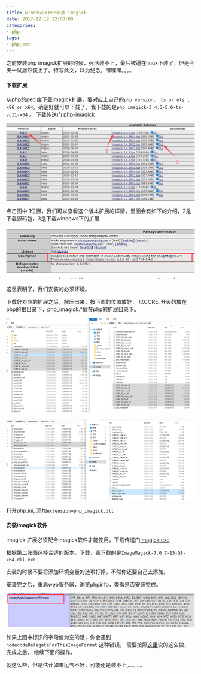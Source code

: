 ```yaml
---
title: windows下PHP安装 imagick
date: 2017-12-12 12:00:00
categories:
- php
tags:
- php_ext
---
```


之前安装php imagick扩展的时候，死活装不上，最后被逼在linux下装了，但是今天一试居然装上了。特写此文，以为纪念，嘿嘿嘿。。。。

#### 下载扩展

从php的pecl库下载imagick扩展，要对应上自己的` php version， ts or nts , x86 or x64 `。确定好就可以下载了，我下载的是`php_imagick-3.4.3-5.6-ts-vc11-x64`  。 下载传送门 [php-imagick](https://pecl.php.net/package/imagick)

![imagick-1](/assets/images/postImages/imagick-1.png)

点击图中 1位置，我们可以查看这个版本扩展的详情，里面会有如下的介绍，2是下载源码包，3是下载windows下的扩展

![imagick-2](/assets/images/postImages/imagick-2.png)

这里表明了，我们安装的必须环境。

下载好对应的扩展之后，解压出来，按下图的位置放好， 以CORE_开头的放在php的根目录下，php_imagick.*放在php的扩展目录下。



![imagick-3](/assets/images/postImages/imagick-3.png)



![imagick-4](/assets/images/postImages/imagick-4.png)

打开php.ini, 添加`extension=php_imagick.dll`



#### 安装imagick软件

imagick 扩展必须配合imagick软件才能使用，下载传送门[imagick.exe](http://www.imagemagick.org/script/download.php#windows)



根据第二张图选择合适的版本，下载，我下载的是`ImageMagick-7.0.7-15-Q8-x64-dll.exe`

安装的时候不要将添加环境变量的选项打掉，不然你还要自己去添加。

安装完之后，重启web服务器，浏览phpinfo，查看是否安装完成。

![imagick-5](/assets/images/postImages/imagick-5.png)

如果上图中标识的字段值为空的话，你会遇到`nodecodeDelegateForThisImageFormat` 这种错误， 需要按照[这里](https://ourcodeworld.com/articles/read/349/how-to-install-and-enable-the-imagick-extension-in-xampp-for-windows)说的这么做， 完成之后， 继续下面的操作。

就这么些，但是估计如果运气不好，可能还是装不上。。。。。。
